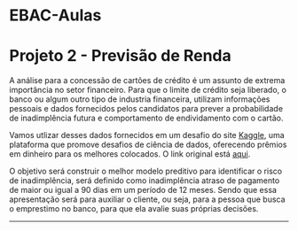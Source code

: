 # EBAC-Aulas


# Projeto 2 - Previsão de Renda


A análise para a concessão de cartões de crédito é um assunto de extrema importância no setor financeiro. Para que o limite de crédito seja liberado, o banco ou algum outro tipo de industria financeira, utilizam informações pessoais e dados fornecidos pelos candidatos para prever a probabilidade de inadimplência futura e comportamento de endividamento com o cartão.

Vamos utlizar desses dados fornecidos em um desafio do site [Kaggle](https://www.kaggle.com/), uma plataforma que promove desafios de ciência de dados, oferecendo prêmios em dinheiro para os melhores colocados. O link original está [aqui](https://www.kaggle.com/rikdifos/credit-card-approval-prediction).

O objetivo será construir o melhor modelo preditivo para identificar o risco de inadimplência, será definido como inadimplência atraso de pagamento de maior ou igual a 90 dias em um período de 12 meses. Sendo que essa apresentação será para auxiliar o cliente, ou seja, para a pessoa que busca o emprestimo no banco, para que ela avalie suas próprias decisões.

---
